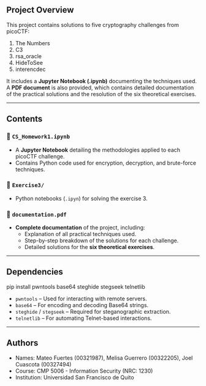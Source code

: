 ## Project Overview

This project contains solutions to five cryptography challenges from picoCTF:
1. The Numbers  
2. C3
3. rsa_oracle  
4. HideToSee  
5. interencdec

It includes a **Jupyter Notebook (.ipynb)** documenting the techniques used. A **PDF document** is also provided, which contains detailed documentation of the practical solutions and the resolution of the six theoretical exercises.

---

## Contents

### 📁 `CS_Homework1.ipynb`
- A **Jupyter Notebook** detailing the methodologies applied to each picoCTF challenge.
- Contains Python code used for encryption, decryption, and brute-force techniques.

### 📁 `Exercise3/`
- Python notebooks (`.ipyn`) for solving the exercise 3.

### 📁 `documentation.pdf`
- **Complete documentation** of the project, including:
  - Explanation of all practical techniques used.
  - Step-by-step breakdown of the solutions for each challenge.
  - Detailed solutions for the **six theoretical exercises**.


---

## Dependencies

pip install pwntools base64 steghide stegseek telnetlib

- `pwntools` – Used for interacting with remote servers.
- `base64` – For encoding and decoding Base64 strings.
- `steghide` / `stegseek` – Required for steganographic extraction.
- `telnetlib` – For automating Telnet-based interactions.

---

## Authors

- Names: Mateo Fuertes (00321987), Melisa Guerrero (00322205), Joel Cuascota (00327494)
- Course: CMP 5006 - Information Security (NRC: 1230)
- Institution: Universidad San Francisco de Quito
